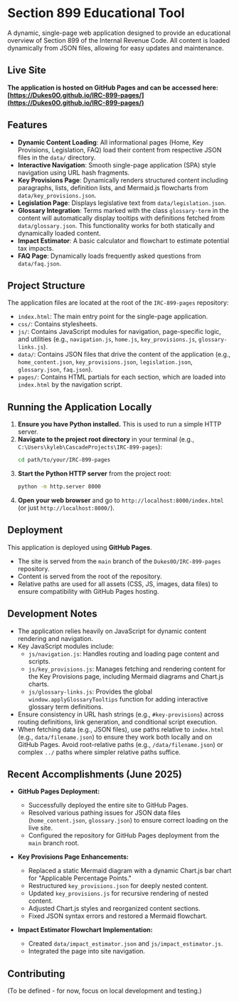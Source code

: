 # Section 899 Educational Tool

A dynamic, single-page web application designed to provide an educational overview of Section 899 of the Internal Revenue Code. All content is loaded dynamically from JSON files, allowing for easy updates and maintenance.

## Live Site

**The application is hosted on GitHub Pages and can be accessed here: [https://Dukes0O.github.io/IRC-899-pages/](https://Dukes0O.github.io/IRC-899-pages/)**

## Features

- **Dynamic Content Loading**: All informational pages (Home, Key Provisions, Legislation, FAQ) load their content from respective JSON files in the `data/` directory.
- **Interactive Navigation**: Smooth single-page application (SPA) style navigation using URL hash fragments.
- **Key Provisions Page**: Dynamically renders structured content including paragraphs, lists, definition lists, and Mermaid.js flowcharts from `data/key_provisions.json`.
- **Legislation Page**: Displays legislative text from `data/legislation.json`.
- **Glossary Integration**: Terms marked with the class `glossary-term` in the content will automatically display tooltips with definitions fetched from `data/glossary.json`. This functionality works for both statically and dynamically loaded content.
- **Impact Estimator**: A basic calculator and flowchart to estimate potential tax impacts.
- **FAQ Page**: Dynamically loads frequently asked questions from `data/faq.json`.

## Project Structure

The application files are located at the root of the `IRC-899-pages` repository:
- `index.html`: The main entry point for the single-page application.
- `css/`: Contains stylesheets.
- `js/`: Contains JavaScript modules for navigation, page-specific logic, and utilities (e.g., `navigation.js`, `home.js`, `key_provisions.js`, `glossary-links.js`).
- `data/`: Contains JSON files that drive the content of the application (e.g., `home_content.json`, `key_provisions.json`, `legislation.json`, `glossary.json`, `faq.json`).
- `pages/`: Contains HTML partials for each section, which are loaded into `index.html` by the navigation script.

## Running the Application Locally

1.  **Ensure you have Python installed.** This is used to run a simple HTTP server.
2.  **Navigate to the project root directory** in your terminal (e.g., `C:\Users\kyleb\CascadeProjects\IRC-899-pages`):
    ```bash
    cd path/to/your/IRC-899-pages
    ```
3.  **Start the Python HTTP server** from the project root:
    ```bash
    python -m http.server 8000
    ```
4.  **Open your web browser** and go to `http://localhost:8000/index.html` (or just `http://localhost:8000/`).

## Deployment

This application is deployed using **GitHub Pages**.
- The site is served from the `main` branch of the `Dukes0O/IRC-899-pages` repository.
- Content is served from the root of the repository.
- Relative paths are used for all assets (CSS, JS, images, data files) to ensure compatibility with GitHub Pages hosting.

## Development Notes

- The application relies heavily on JavaScript for dynamic content rendering and navigation.
- Key JavaScript modules include:
    - `js/navigation.js`: Handles routing and loading page content and scripts.
    - `js/key_provisions.js`: Manages fetching and rendering content for the Key Provisions page, including Mermaid diagrams and Chart.js charts.
    - `js/glossary-links.js`: Provides the global `window.applyGlossaryTooltips` function for adding interactive glossary term definitions.
- Ensure consistency in URL hash strings (e.g., `#key-provisions`) across routing definitions, link generation, and conditional script execution.
- When fetching data (e.g., JSON files), use paths relative to `index.html` (e.g., `data/filename.json`) to ensure they work both locally and on GitHub Pages. Avoid root-relative paths (e.g., `/data/filename.json`) or complex `../` paths where simpler relative paths suffice.

## Recent Accomplishments (June 2025)

- **GitHub Pages Deployment:**
  - Successfully deployed the entire site to GitHub Pages.
  - Resolved various pathing issues for JSON data files (`home_content.json`, `glossary.json`) to ensure correct loading on the live site.
  - Configured the repository for GitHub Pages deployment from the `main` branch root.

- **Key Provisions Page Enhancements:**
  - Replaced a static Mermaid diagram with a dynamic Chart.js bar chart for "Applicable Percentage Points."
  - Restructured `key_provisions.json` for deeply nested content.
  - Updated `key_provisions.js` for recursive rendering of nested content.
  - Adjusted Chart.js styles and reorganized content sections.
  - Fixed JSON syntax errors and restored a Mermaid flowchart.

- **Impact Estimator Flowchart Implementation:**
  - Created `data/impact_estimator.json` and `js/impact_estimator.js`.
  - Integrated the page into site navigation.

## Contributing

(To be defined - for now, focus on local development and testing.)
